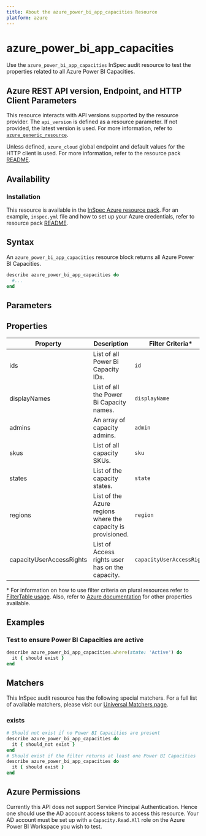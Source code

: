 ```yaml
---
title: About the azure_power_bi_app_capacities Resource
platform: azure
---
```


# azure_power_bi_app_capacities

Use the `azure_power_bi_app_capacities` InSpec audit resource to test the properties related to all Azure Power BI Capacities.

## Azure REST API version, Endpoint, and HTTP Client Parameters

This resource interacts with API versions supported by the resource provider. The `api_version` is defined as a resource parameter.
If not provided, the latest version is used. For more information, refer to [`azure_generic_resource`](azure_generic_resource.md).

Unless defined, `azure_cloud` global endpoint and default values for the HTTP client is used. For more information, refer to the resource pack [README](../../README.md).

## Availability

### Installation

This resource is available in the [InSpec Azure resource pack](https://github.com/inspec/inspec-azure). For an example, `inspec.yml` file and how to set up your Azure credentials, refer to resource pack [README](../../README.md#Service-Principal).

## Syntax

An `azure_power_bi_app_capacities` resource block returns all Azure Power BI Capacities.

```ruby
describe azure_power_bi_app_capacities do
  #...
end
```

## Parameters

## Properties

|Property                   | Description                                                            | Filter Criteria<superscript>*</superscript> |
|---------------------------|------------------------------------------------------------------------|------------------|
| ids                       | List of all Power Bi Capacity IDs.                                     | `id`             |
| displayNames              | List of all the Power Bi Capacity names.                               | `displayName`    |
| admins                    | An array of capacity admins.                                           | `admin`          |
| skus                      | List of all capacity SKUs.                                             | `sku`            |
| states                    | List of the capacity states.                                           | `state`          |
| regions                   | List of the Azure regions where the capacity is provisioned.           | `region`         |
| capacityUserAccessRights  | List of Access rights user has on the capacity.                        | `capacityUserAccessRight`|

<superscript>*</superscript> For information on how to use filter criteria on plural resources refer to [FilterTable usage](https://github.com/inspec/inspec/blob/master/dev-docs/filtertable-usage.md).
Also, refer to [Azure documentation](https://docs.microsoft.com/en-us/rest/api/power-bi/capacities/get-capacities) for other properties available.

## Examples

### Test to ensure Power BI Capacities are active

```ruby
describe azure_power_bi_app_capacities.where(state: 'Active') do
  it { should exist }
end
```

## Matchers

This InSpec audit resource has the following special matchers. For a full list of available matchers, please visit our [Universal Matchers page](https://www.inspec.io/docs/reference/matchers/).

### exists

```ruby
# Should not exist if no Power BI Capacities are present
describe azure_power_bi_app_capacities do
  it { should_not exist }
end
# Should exist if the filter returns at least one Power BI Capacities
describe azure_power_bi_app_capacities do
  it { should exist }
end
```

## Azure Permissions

Currently this API does not support Service Principal Authentication. Hence one should use the AD account access tokens to access this resource.
Your AD account must be set up with a `Capacity.Read.All` role on the Azure Power BI Workspace you wish to test.